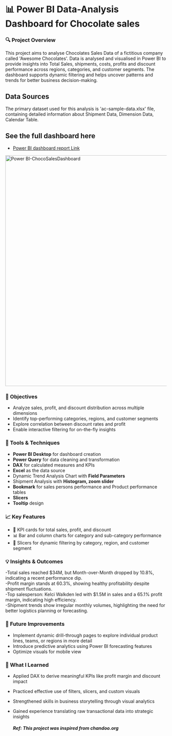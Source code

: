 # 📊  Power BI Data-Analysis Dashboard for Chocolate sales

### 🔍 Project Overview
This project aims to analyse Chocolates Sales Data of a fictitious company called 'Awesome Chocolates'. Data is analysed and visualised in Power BI to provide insights into Total Sales, shipments, costs, profits and discount performance across regions, categories, and customer segments. The dashboard supports dynamic filtering and helps uncover patterns and trends for better business decision-making.

## Data Sources
The primary dataset used for this analysis is 'ac-sample-data.xlsx' file, containing detailed information about Shipment Data, Dimension Data, Calendar Table.

## See the full dashboard here 
- [Power BI dashboard report Link](https://app.powerbi.com/reportEmbed?reportId=24f2ca7a-2c53-4962-8528-7716582411fb&autoAuth=true&ctid=d357daed-2125-4151-a317-783524ea6418)

<img width="721" alt="Power BI-ChocoSalesDashboard" src="https://github.com/user-attachments/assets/15d553f1-0962-4440-aee4-f042c090c441" />

### 🎯 Objectives
- Analyze sales, profit, and discount distribution across multiple dimensions  <br/>
- Identify top-performing categories, regions, and customer segments   <br/>
- Explore correlation between discount rates and profit  <br/>
- Enable interactive filtering for on-the-fly insights <br/>

### 🧩 Tools & Techniques
- **Power BI Desktop** for dashboard creation  <br/>
- **Power Query** for data cleaning and transformation   <br/>
- **DAX** for calculated measures and KPIs  <br/>
- **Excel** as the data source <br/>
- Dynamic Trend Analysis Chart with **Field Parameters** <br/>
- Shipment Analysis with **Histogram, zoom slider** <br/>
- **Bookmark** for sales persons performance and Product performance tables <br/>
- **Slicers** <br/>
- **Tooltip** design <br/>
  
### 📈 Key Features
- 📌 KPI cards for total sales, profit, and discount   <br/>
- 📊 Bar and column charts for category and sub-category performance    <br/>
- 🧭 Slicers for dynamic filtering by category, region, and customer segment <br/>

### 💡 Insights & Outcomes
-Total sales reached $34M, but Month-over-Month dropped by 10.8%, indicating a recent performance dip. <br/>
-Profit margin stands at 60.3%, showing healthy profitability despite shipment fluctuations. <br/>
-Top salesperson: Kelci Walkden led with $1.5M in sales and a 65.1% profit margin, indicating high efficiency. <br/>
-Shipment trends show irregular monthly volumes, highlighting the need for better logistics planning or forecasting. <br/>

### 🚀 Future Improvements
- Implement dynamic drill-through pages to explore individual product lines, teams, or regions in more detail <br/>
- Introduce predictive analytics using Power BI forecasting features   <br/>
- Optimize visuals for mobile view   <br/>

### 🧠 What I Learned
- Applied DAX to derive meaningful KPIs like profit margin and discount impact   <br/>
- Practiced effective use of filters, slicers, and custom visuals  <br/> 
- Strengthened skills in business storytelling through visual analytics   <br/>
- Gained experience translating raw transactional data into strategic insights <br/>


  ##### Ref: This project was inspired from chandoo.org
